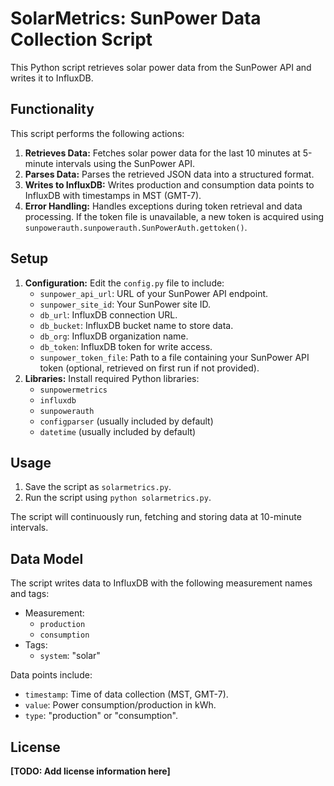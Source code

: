 # SolarMetrics: SunPower Data Collection Script

This Python script retrieves solar power data from the SunPower API and writes it to InfluxDB.

## Functionality

This script performs the following actions:

1. **Retrieves Data:** Fetches solar power data for the last 10 minutes at 5-minute intervals using the SunPower API.
2. **Parses Data:** Parses the retrieved JSON data into a structured format.
3. **Writes to InfluxDB:** Writes production and consumption data points to InfluxDB with timestamps in MST (GMT-7).
4. **Error Handling:** Handles exceptions during token retrieval and data processing. If the token file is unavailable, a new token is acquired using `sunpowerauth.sunpowerauth.SunPowerAuth.gettoken()`.

## Setup

1. **Configuration:** Edit the `config.py` file to include:
    * `sunpower_api_url`: URL of your SunPower API endpoint.
    * `sunpower_site_id`: Your SunPower site ID.
    * `db_url`: InfluxDB connection URL.
    * `db_bucket`: InfluxDB bucket name to store data.
    * `db_org`: InfluxDB organization name.
    * `db_token`: InfluxDB token for write access.
    * `sunpower_token_file`: Path to a file containing your SunPower API token (optional, retrieved on first run if not provided).
2. **Libraries:** Install required Python libraries:
    * `sunpowermetrics`
    * `influxdb`
    * `sunpowerauth`
    * `configparser` (usually included by default)
    * `datetime` (usually included by default)

## Usage

1. Save the script as `solarmetrics.py`.
2. Run the script using `python solarmetrics.py`.

The script will continuously run, fetching and storing data at 10-minute intervals.

## Data Model

The script writes data to InfluxDB with the following measurement names and tags:

* Measurement:
    * `production`
    * `consumption`
* Tags:
    * `system`: "solar"

Data points include:

* `timestamp`: Time of data collection (MST, GMT-7).
* `value`: Power consumption/production in kWh.
* `type`: "production" or "consumption".

## License

**[TODO: Add license information here]**